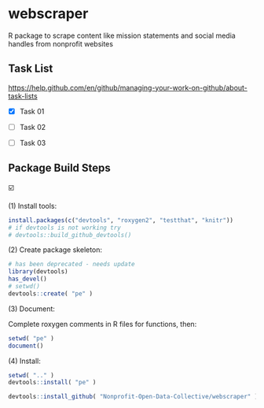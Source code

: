 # webscraper

R package to scrape content like mission statements and social media handles from nonprofit websites


## Task List

[](https://github.com/Nonprofit-Open-Data-Collective/webscraper/projects/1)

https://help.github.com/en/github/managing-your-work-on-github/about-task-lists

- [x] Task 01
- [ ] Task 02
- [ ] Task 03


## Package Build Steps

:ballot_box_with_check:

(1) Install tools:

```r
install.packages(c("devtools", "roxygen2", "testthat", "knitr"))
# if devtools is not working try
# devtools::build_github_devtools() 
```

(2) Create package skeleton:

```r
# has been deprecated - needs update
library(devtools)
has_devel()
# setwd()
devtools::create( "pe" )
```

(3) Document: 

Complete roxygen comments in R files for functions, then:

```r
setwd( "pe" )
document()
```

(4) Install:

```r
setwd( ".." )
devtools::install( "pe" )
```

```r
devtools::install_github( "Nonprofit-Open-Data-Collective/webscraper" )
```
